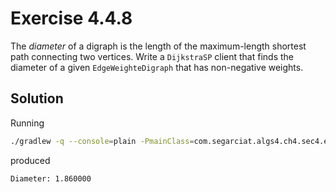 # Exercise 4.4.8

The *diameter* of a digraph is the length of the maximum-length shortest path
connecting two vertices. Write a `DijkstraSP` client that finds the diameter
of a given `EdgeWeighteDigraph` that has non-negative weights.

## Solution

Running

```bash
./gradlew -q --console=plain -PmainClass=com.segarciat.algs4.ch4.sec4.ex08.DiameterEWD run --args='algs4-data/tinyEWD.txt 0'
```

produced

```text
Diameter: 1.860000
```
